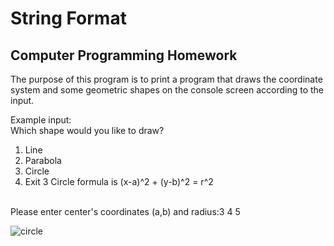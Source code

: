 # String Format

## Computer Programming Homework

The purpose of this program is to print a program that draws the coordinate system and some geometric shapes on the console screen according to the input.

Example input:
<br>
Which shape would you like to draw?
1. Line
2. Parabola
3. Circle
4. Exit
3
Circle formula is (x-a)^2 + (y-b)^2 = r^2
<br>
Please enter center's coordinates (a,b) and radius:3 4 5

![circle](https://user-images.githubusercontent.com/84626969/165094971-92819be4-84e8-4515-8858-b2fb3d5a3354.png)

